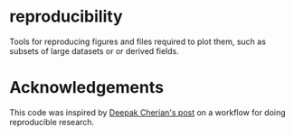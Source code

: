 # reproducibility

Tools for reproducing figures and files required to plot them, such as subsets of large datasets or or derived fields.

# Acknowledgements

This code was inspired by [Deepak Cherian's post](http://cherian.net/posts/reproducible-research-1.html) on a workflow for doing reproducible research.
